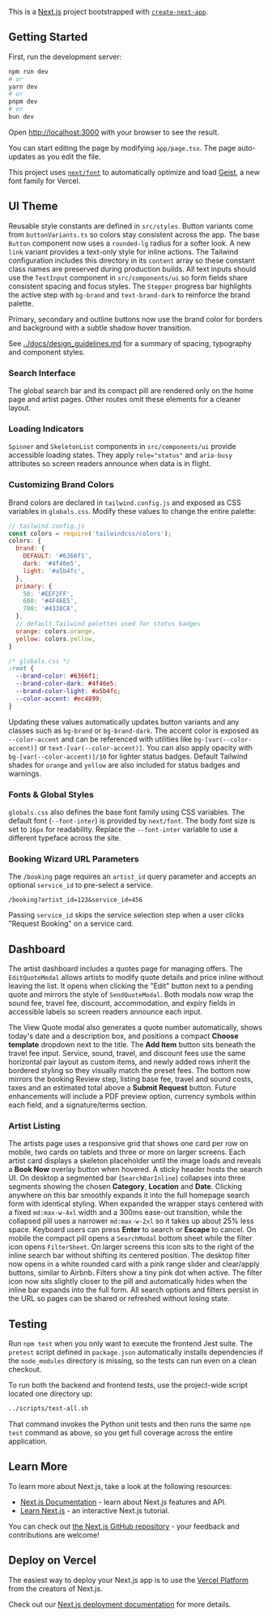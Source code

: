 This is a [Next.js](https://nextjs.org) project bootstrapped with [`create-next-app`](https://nextjs.org/docs/app/api-reference/cli/create-next-app).

## Getting Started

First, run the development server:

```bash
npm run dev
# or
yarn dev
# or
pnpm dev
# or
bun dev
```

Open [http://localhost:3000](http://localhost:3000) with your browser to see the result.

You can start editing the page by modifying `app/page.tsx`. The page auto-updates as you edit the file.

This project uses [`next/font`](https://nextjs.org/docs/app/building-your-application/optimizing/fonts) to automatically optimize and load [Geist](https://vercel.com/font), a new font family for Vercel.

## UI Theme

Reusable style constants are defined in `src/styles`. Button variants come from
`buttonVariants.ts` so colors stay consistent across the app. The base `Button`
component now uses a `rounded-lg` radius for a softer look. A new `link`
variant provides a text-only style for inline actions. The Tailwind
configuration includes this directory in its `content` array so these constant
class names are preserved during production builds.
All text inputs should use the `TextInput` component in `src/components/ui` so
form fields share consistent spacing and focus styles.
The `Stepper` progress bar highlights the active step with `bg-brand` and `text-brand-dark` to reinforce the brand palette.

Primary, secondary and outline buttons now use the brand color for borders and background with a subtle shadow hover transition.

See [../docs/design_guidelines.md](../docs/design_guidelines.md) for a summary of spacing, typography and component styles.

### Search Interface

The global search bar and its compact pill are rendered only on the home page and artist pages. Other routes omit these elements for a cleaner layout.

### Loading Indicators

`Spinner` and `SkeletonList` components in `src/components/ui` provide
accessible loading states. They apply `role="status"` and `aria-busy` attributes
so screen readers announce when data is in flight.

### Customizing Brand Colors

Brand colors are declared in `tailwind.config.js` and exposed as CSS variables in
`globals.css`. Modify these values to change the entire palette:

```javascript
// tailwind.config.js
const colors = require('tailwindcss/colors');
colors: {
  brand: {
    DEFAULT: '#6366f1',
    dark: '#4f46e5',
    light: '#a5b4fc',
  },
  primary: {
    50: '#EEF2FF',
    600: '#4F46E5',
    700: '#4338CA',
  },
  // default Tailwind palettes used for status badges
  orange: colors.orange,
  yellow: colors.yellow,
}
```

```css
/* globals.css */
:root {
  --brand-color: #6366f1;
  --brand-color-dark: #4f46e5;
  --brand-color-light: #a5b4fc;
  --color-accent: #ec4899;
}
```

Updating these values automatically updates button variants and any classes such
as `bg-brand` or `bg-brand-dark`. The accent color is exposed as `--color-accent`
and can be referenced with utilities like `bg-[var(--color-accent)]` or
`text-[var(--color-accent)]`. You can also apply opacity with
`bg-[var(--color-accent)]/10` for lighter status badges. Default Tailwind shades for `orange` and `yellow`
are also included for status badges and warnings.

### Fonts & Global Styles

`globals.css` also defines the base font family using CSS variables. The default
font (`--font-inter`) is provided by `next/font`. The body font size is set to
`16px` for readability. Replace the `--font-inter` variable to use a different
typeface across the site.

### Booking Wizard URL Parameters

The `/booking` page requires an `artist_id` query parameter and accepts an optional `service_id` to pre-select a service.

```
/booking?artist_id=123&service_id=456
```

Passing `service_id` skips the service selection step when a user clicks "Request Booking" on a service card.

## Dashboard

The artist dashboard includes a quotes page for managing offers. The `EditQuoteModal` allows artists to modify quote details and price inline without leaving the list. It opens when clicking the "Edit" button next to a pending quote and mirrors the style of `SendQuoteModal`. Both modals now wrap the sound fee, travel fee, discount, accommodation, and expiry fields in accessible labels so screen readers announce each input.

The View Quote modal also generates a quote number automatically, shows today's date and a description box, and positions a compact **Choose template** dropdown next to the title. The **Add Item** button sits beneath the travel fee input. Service, sound, travel, and discount fees use the same horizontal pair layout as custom items, and newly added rows inherit the bordered styling so they visually match the preset fees. The bottom now mirrors the booking Review step, listing base fee, travel and sound costs, taxes and an estimated total above a **Submit Request** button. Future enhancements will include a PDF preview option, currency symbols within each field, and a signature/terms section.

### Artist Listing

The artists page uses a responsive grid that shows one card per row on mobile,
two cards on tablets and three or more on larger screens. Each artist card
displays a skeleton placeholder until the image loads and reveals a **Book
Now** overlay button when hovered. A sticky header hosts the search UI. On
  desktop a segmented bar (`SearchBarInline`) collapses into three segments showing the chosen **Category**, **Location** and **Date**. Clicking anywhere on this bar smoothly expands it into the full homepage search form with identical styling. When expanded the wrapper stays centered with a fixed `md:max-w-4xl` width and a 300ms ease-out transition, while the collapsed pill uses a narrower `md:max-w-2xl` so it takes up about 25% less space. Keyboard users can press **Enter** to search or **Escape** to cancel. On mobile the compact pill opens a `SearchModal`
 bottom sheet while the filter icon opens `FilterSheet`. On larger screens this icon sits to the right of the inline search bar without shifting its centered position. The desktop filter now opens in a white rounded card with a pink range slider and clear/apply buttons, similar to Airbnb.
 Filters show a tiny pink dot when active. The filter icon now sits slightly closer to the pill and automatically hides when the inline bar expands into the full form. All search options and filters persist in the URL so pages can be shared
or refreshed without losing state.

## Testing

Run `npm test` when you only want to execute the frontend Jest suite. The `pretest` script defined in
`package.json` automatically installs dependencies if the `node_modules` directory is missing, so the
tests can run even on a clean checkout.

To run both the backend and frontend tests, use the project-wide script located one directory up:

```bash
../scripts/test-all.sh
```

That command invokes the Python unit tests and then runs the same `npm test` command as above, so you
get full coverage across the entire application.

## Learn More

To learn more about Next.js, take a look at the following resources:

- [Next.js Documentation](https://nextjs.org/docs) - learn about Next.js features and API.
- [Learn Next.js](https://nextjs.org/learn) - an interactive Next.js tutorial.

You can check out [the Next.js GitHub repository](https://github.com/vercel/next.js) - your feedback and contributions are welcome!

## Deploy on Vercel

The easiest way to deploy your Next.js app is to use the [Vercel Platform](https://vercel.com/new?utm_medium=default-template&filter=next.js&utm_source=create-next-app&utm_campaign=create-next-app-readme) from the creators of Next.js.

Check out our [Next.js deployment documentation](https://nextjs.org/docs/app/building-your-application/deploying) for more details.

